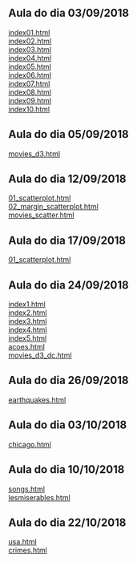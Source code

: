## Aula do dia 03/09/2018
[index01.html](basic/index01.html)<br />
[index02.html](basic/index02.html)<br />
[index03.html](basic/index03.html)<br />
[index04.html](basic/index04.html)<br />
[index05.html](basic/index05.html)<br />
[index06.html](basic/index06.html)<br />
[index07.html](basic/index07.html)<br />
[index08.html](basic/index08.html)<br />
[index09.html](basic/index09.html)<br />
[index10.html](basic/index10.html)<br />


## Aula do dia 05/09/2018
[movies_d3.html](d3_intro/movies_d3.html)<br />


## Aula do dia 12/09/2018
[01_scatterplot.html](d3_scale/01_scatterplot.html)<br />
[02_margin_scatterplot.html](d3_scale/02_margin_scatterplot.html)<br />
[movies_scatter.html](d3_scale/movies_scatter.html)<br />


## Aula do dia 17/09/2018
[01_scatterplot.html](d3_update/01_scatterplot.html)<br />


## Aula do dia 24/09/2018
[index1.html](d3_crossfilter/index1.html)<br />
[index2.html](d3_crossfilter/index2.html)<br />
[index3.html](d3_crossfilter/index3.html)<br />
[index4.html](d3_crossfilter/index4.html)<br />
[index5.html](d3_crossfilter/index5.html)<br />
[acoes.html](d3_crossfilter/acoes.html)<br />
[movies_d3_dc.html](d3_crossfilter/movies_d3_dc.html)<br />


## Aula do dia 26/09/2018
[earthquakes.html](d3_crossfilter_2/earthquakes.html)<br />


## Aula do dia 03/10/2018
[chicago.html](d3_spacial/chicago.html)<br />


## Aula do dia 10/10/2018
[songs.html](d3_networks_trees/songs.html)<br />
[lesmiserables.html](d3_networks_trees/lesmiserables.html)<br />

## Aula do dia 22/10/2018
[usa.html](color-d3/usa.html)<br />
[crimes.html](color-d3/crimes.html)<br />

<!-- 
Para saber mais sobre a sintaxe markdown, veja [este guia](https://guides.github.com/features/mastering-markdown/). 
-->